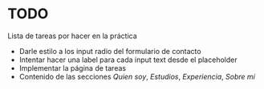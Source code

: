 # TODO
Lista de tareas por hacer en la práctica
- Darle estilo a los input radio del formulario de contacto
- Intentar hacer una label para cada input text desde el placeholder
- Implementar la página de tareas
- Contenido de las secciones *Quien soy*, *Estudios*, *Experiencia*, *Sobre mí* 